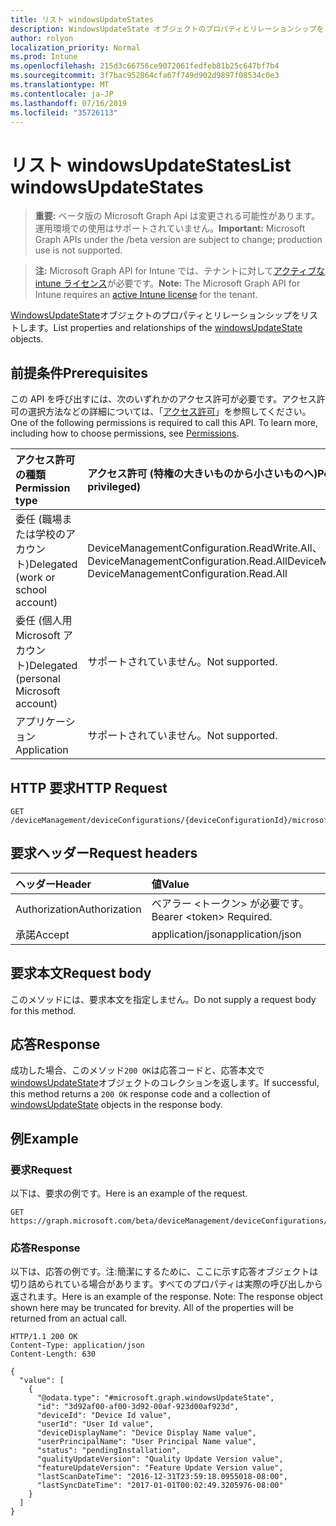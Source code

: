 ```yaml
---
title: リスト windowsUpdateStates
description: WindowsUpdateState オブジェクトのプロパティとリレーションシップをリストします。
author: rolyon
localization_priority: Normal
ms.prod: Intune
ms.openlocfilehash: 215d3c66756ce9072061fedfeb81b25c647bf7b4
ms.sourcegitcommit: 3f7bac952864cfa67f749d902d9897f08534c0e3
ms.translationtype: MT
ms.contentlocale: ja-JP
ms.lasthandoff: 07/16/2019
ms.locfileid: "35726113"
---
```

# <a name="list-windowsupdatestates"></a><span data-ttu-id="ba7be-103">リスト windowsUpdateStates</span><span class="sxs-lookup"><span data-stu-id="ba7be-103">List windowsUpdateStates</span></span>

> <span data-ttu-id="ba7be-104">**重要:** ベータ版の Microsoft Graph Api は変更される可能性があります。運用環境での使用はサポートされていません。</span><span class="sxs-lookup"><span data-stu-id="ba7be-104">**Important:** Microsoft Graph APIs under the /beta version are subject to change; production use is not supported.</span></span>

> <span data-ttu-id="ba7be-105">**注:** Microsoft Graph API for Intune では、テナントに対して[アクティブな intune ライセンス](https://go.microsoft.com/fwlink/?linkid=839381)が必要です。</span><span class="sxs-lookup"><span data-stu-id="ba7be-105">**Note:** The Microsoft Graph API for Intune requires an [active Intune license](https://go.microsoft.com/fwlink/?linkid=839381) for the tenant.</span></span>

<span data-ttu-id="ba7be-106">[WindowsUpdateState](../resources/intune-deviceconfig-windowsupdatestate.md)オブジェクトのプロパティとリレーションシップをリストします。</span><span class="sxs-lookup"><span data-stu-id="ba7be-106">List properties and relationships of the [windowsUpdateState](../resources/intune-deviceconfig-windowsupdatestate.md) objects.</span></span>

## <a name="prerequisites"></a><span data-ttu-id="ba7be-107">前提条件</span><span class="sxs-lookup"><span data-stu-id="ba7be-107">Prerequisites</span></span>
<span data-ttu-id="ba7be-p101">この API を呼び出すには、次のいずれかのアクセス許可が必要です。アクセス許可の選択方法などの詳細については、「[アクセス許可](/graph/permissions-reference)」を参照してください。</span><span class="sxs-lookup"><span data-stu-id="ba7be-p101">One of the following permissions is required to call this API. To learn more, including how to choose permissions, see [Permissions](/graph/permissions-reference).</span></span>

|<span data-ttu-id="ba7be-110">アクセス許可の種類</span><span class="sxs-lookup"><span data-stu-id="ba7be-110">Permission type</span></span>|<span data-ttu-id="ba7be-111">アクセス許可 (特権の大きいものから小さいものへ)</span><span class="sxs-lookup"><span data-stu-id="ba7be-111">Permissions (from most to least privileged)</span></span>|
|:---|:---|
|<span data-ttu-id="ba7be-112">委任 (職場または学校のアカウント)</span><span class="sxs-lookup"><span data-stu-id="ba7be-112">Delegated (work or school account)</span></span>|<span data-ttu-id="ba7be-113">DeviceManagementConfiguration.ReadWrite.All、DeviceManagementConfiguration.Read.All</span><span class="sxs-lookup"><span data-stu-id="ba7be-113">DeviceManagementConfiguration.ReadWrite.All, DeviceManagementConfiguration.Read.All</span></span>|
|<span data-ttu-id="ba7be-114">委任 (個人用 Microsoft アカウント)</span><span class="sxs-lookup"><span data-stu-id="ba7be-114">Delegated (personal Microsoft account)</span></span>|<span data-ttu-id="ba7be-115">サポートされていません。</span><span class="sxs-lookup"><span data-stu-id="ba7be-115">Not supported.</span></span>|
|<span data-ttu-id="ba7be-116">アプリケーション</span><span class="sxs-lookup"><span data-stu-id="ba7be-116">Application</span></span>|<span data-ttu-id="ba7be-117">サポートされていません。</span><span class="sxs-lookup"><span data-stu-id="ba7be-117">Not supported.</span></span>|

## <a name="http-request"></a><span data-ttu-id="ba7be-118">HTTP 要求</span><span class="sxs-lookup"><span data-stu-id="ba7be-118">HTTP Request</span></span>
<!-- {
  "blockType": "ignored"
}
-->
``` http
GET /deviceManagement/deviceConfigurations/{deviceConfigurationId}/microsoft.graph.windowsUpdateForBusinessConfiguration/deviceUpdateStates
```

## <a name="request-headers"></a><span data-ttu-id="ba7be-119">要求ヘッダー</span><span class="sxs-lookup"><span data-stu-id="ba7be-119">Request headers</span></span>
|<span data-ttu-id="ba7be-120">ヘッダー</span><span class="sxs-lookup"><span data-stu-id="ba7be-120">Header</span></span>|<span data-ttu-id="ba7be-121">値</span><span class="sxs-lookup"><span data-stu-id="ba7be-121">Value</span></span>|
|:---|:---|
|<span data-ttu-id="ba7be-122">Authorization</span><span class="sxs-lookup"><span data-stu-id="ba7be-122">Authorization</span></span>|<span data-ttu-id="ba7be-123">ベアラー &lt;トークン&gt; が必要です。</span><span class="sxs-lookup"><span data-stu-id="ba7be-123">Bearer &lt;token&gt; Required.</span></span>|
|<span data-ttu-id="ba7be-124">承諾</span><span class="sxs-lookup"><span data-stu-id="ba7be-124">Accept</span></span>|<span data-ttu-id="ba7be-125">application/json</span><span class="sxs-lookup"><span data-stu-id="ba7be-125">application/json</span></span>|

## <a name="request-body"></a><span data-ttu-id="ba7be-126">要求本文</span><span class="sxs-lookup"><span data-stu-id="ba7be-126">Request body</span></span>
<span data-ttu-id="ba7be-127">このメソッドには、要求本文を指定しません。</span><span class="sxs-lookup"><span data-stu-id="ba7be-127">Do not supply a request body for this method.</span></span>

## <a name="response"></a><span data-ttu-id="ba7be-128">応答</span><span class="sxs-lookup"><span data-stu-id="ba7be-128">Response</span></span>
<span data-ttu-id="ba7be-129">成功した場合、このメソッド`200 OK`は応答コードと、応答本文で[windowsUpdateState](../resources/intune-deviceconfig-windowsupdatestate.md)オブジェクトのコレクションを返します。</span><span class="sxs-lookup"><span data-stu-id="ba7be-129">If successful, this method returns a `200 OK` response code and a collection of [windowsUpdateState](../resources/intune-deviceconfig-windowsupdatestate.md) objects in the response body.</span></span>

## <a name="example"></a><span data-ttu-id="ba7be-130">例</span><span class="sxs-lookup"><span data-stu-id="ba7be-130">Example</span></span>

### <a name="request"></a><span data-ttu-id="ba7be-131">要求</span><span class="sxs-lookup"><span data-stu-id="ba7be-131">Request</span></span>
<span data-ttu-id="ba7be-132">以下は、要求の例です。</span><span class="sxs-lookup"><span data-stu-id="ba7be-132">Here is an example of the request.</span></span>
``` http
GET https://graph.microsoft.com/beta/deviceManagement/deviceConfigurations/{deviceConfigurationId}/microsoft.graph.windowsUpdateForBusinessConfiguration/deviceUpdateStates
```

### <a name="response"></a><span data-ttu-id="ba7be-133">応答</span><span class="sxs-lookup"><span data-stu-id="ba7be-133">Response</span></span>
<span data-ttu-id="ba7be-p102">以下は、応答の例です。注:簡潔にするために、ここに示す応答オブジェクトは切り詰められている場合があります。すべてのプロパティは実際の呼び出しから返されます。</span><span class="sxs-lookup"><span data-stu-id="ba7be-p102">Here is an example of the response. Note: The response object shown here may be truncated for brevity. All of the properties will be returned from an actual call.</span></span>
``` http
HTTP/1.1 200 OK
Content-Type: application/json
Content-Length: 630

{
  "value": [
    {
      "@odata.type": "#microsoft.graph.windowsUpdateState",
      "id": "3d92af00-af00-3d92-00af-923d00af923d",
      "deviceId": "Device Id value",
      "userId": "User Id value",
      "deviceDisplayName": "Device Display Name value",
      "userPrincipalName": "User Principal Name value",
      "status": "pendingInstallation",
      "qualityUpdateVersion": "Quality Update Version value",
      "featureUpdateVersion": "Feature Update Version value",
      "lastScanDateTime": "2016-12-31T23:59:18.0955018-08:00",
      "lastSyncDateTime": "2017-01-01T00:02:49.3205976-08:00"
    }
  ]
}
```





